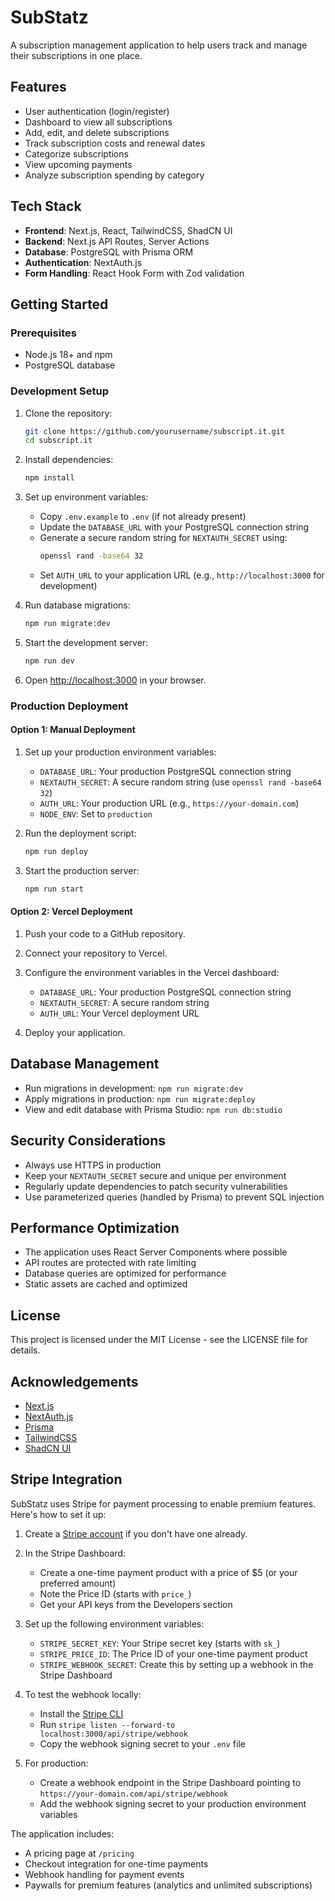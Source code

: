 # SubStatz

A subscription management application to help users track and manage their subscriptions in one place.

## Features

- User authentication (login/register)
- Dashboard to view all subscriptions
- Add, edit, and delete subscriptions
- Track subscription costs and renewal dates
- Categorize subscriptions
- View upcoming payments
- Analyze subscription spending by category

## Tech Stack

- **Frontend**: Next.js, React, TailwindCSS, ShadCN UI
- **Backend**: Next.js API Routes, Server Actions
- **Database**: PostgreSQL with Prisma ORM
- **Authentication**: NextAuth.js
- **Form Handling**: React Hook Form with Zod validation

## Getting Started

### Prerequisites

- Node.js 18+ and npm
- PostgreSQL database

### Development Setup

1. Clone the repository:

   ```bash
   git clone https://github.com/yourusername/subscript.it.git
   cd subscript.it
   ```

2. Install dependencies:

   ```bash
   npm install
   ```

3. Set up environment variables:

   - Copy `.env.example` to `.env` (if not already present)
   - Update the `DATABASE_URL` with your PostgreSQL connection string
   - Generate a secure random string for `NEXTAUTH_SECRET` using:
     ```bash
     openssl rand -base64 32
     ```
   - Set `AUTH_URL` to your application URL (e.g., `http://localhost:3000` for development)

4. Run database migrations:

   ```bash
   npm run migrate:dev
   ```

5. Start the development server:

   ```bash
   npm run dev
   ```

6. Open [http://localhost:3000](http://localhost:3000) in your browser.

### Production Deployment

#### Option 1: Manual Deployment

1. Set up your production environment variables:

   - `DATABASE_URL`: Your production PostgreSQL connection string
   - `NEXTAUTH_SECRET`: A secure random string (use `openssl rand -base64 32`)
   - `AUTH_URL`: Your production URL (e.g., `https://your-domain.com`)
   - `NODE_ENV`: Set to `production`

2. Run the deployment script:

   ```bash
   npm run deploy
   ```

3. Start the production server:
   ```bash
   npm run start
   ```

#### Option 2: Vercel Deployment

1. Push your code to a GitHub repository.

2. Connect your repository to Vercel.

3. Configure the environment variables in the Vercel dashboard:

   - `DATABASE_URL`: Your production PostgreSQL connection string
   - `NEXTAUTH_SECRET`: A secure random string
   - `AUTH_URL`: Your Vercel deployment URL

4. Deploy your application.

## Database Management

- Run migrations in development: `npm run migrate:dev`
- Apply migrations in production: `npm run migrate:deploy`
- View and edit database with Prisma Studio: `npm run db:studio`

## Security Considerations

- Always use HTTPS in production
- Keep your `NEXTAUTH_SECRET` secure and unique per environment
- Regularly update dependencies to patch security vulnerabilities
- Use parameterized queries (handled by Prisma) to prevent SQL injection

## Performance Optimization

- The application uses React Server Components where possible
- API routes are protected with rate limiting
- Database queries are optimized for performance
- Static assets are cached and optimized

## License

This project is licensed under the MIT License - see the LICENSE file for details.

## Acknowledgements

- [Next.js](https://nextjs.org/)
- [NextAuth.js](https://next-auth.js.org/)
- [Prisma](https://www.prisma.io/)
- [TailwindCSS](https://tailwindcss.com/)
- [ShadCN UI](https://ui.shadcn.com/)

## Stripe Integration

SubStatz uses Stripe for payment processing to enable premium features. Here's how to set it up:

1. Create a [Stripe account](https://stripe.com) if you don't have one already.

2. In the Stripe Dashboard:

   - Create a one-time payment product with a price of $5 (or your preferred amount)
   - Note the Price ID (starts with `price_`)
   - Get your API keys from the Developers section

3. Set up the following environment variables:

   - `STRIPE_SECRET_KEY`: Your Stripe secret key (starts with `sk_`)
   - `STRIPE_PRICE_ID`: The Price ID of your one-time payment product
   - `STRIPE_WEBHOOK_SECRET`: Create this by setting up a webhook in the Stripe Dashboard

4. To test the webhook locally:

   - Install the [Stripe CLI](https://stripe.com/docs/stripe-cli)
   - Run `stripe listen --forward-to localhost:3000/api/stripe/webhook`
   - Copy the webhook signing secret to your `.env` file

5. For production:
   - Create a webhook endpoint in the Stripe Dashboard pointing to `https://your-domain.com/api/stripe/webhook`
   - Add the webhook signing secret to your production environment variables

The application includes:

- A pricing page at `/pricing`
- Checkout integration for one-time payments
- Webhook handling for payment events
- Paywalls for premium features (analytics and unlimited subscriptions)
